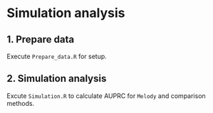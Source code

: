 # Simulation analysis

## 1. Prepare data

Execute `Prepare_data.R` for setup.

## 2. Simulation analysis

Excute `Simulation.R` to calculate AUPRC for `Melody` and comparison methods.


